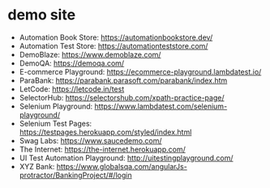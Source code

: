 # demo site

- Automation Book Store: https://automationbookstore.dev/
- Automation Test Store: https://automationteststore.com/
- DemoBlaze: https://www.demoblaze.com/
- DemoQA: https://demoqa.com/
- E-commerce Playground: https://ecommerce-playground.lambdatest.io/
- ParaBank: https://parabank.parasoft.com/parabank/index.htm
- LetCode: https://letcode.in/test
- SelectorHub: https://selectorshub.com/xpath-practice-page/
- Selenium Playground: https://www.lambdatest.com/selenium-playground/
- Selenium Test Pages: https://testpages.herokuapp.com/styled/index.html
- Swag Labs: https://www.saucedemo.com/
- The Internet: https://the-internet.herokuapp.com/
- UI Test Automation Playground: http://uitestingplayground.com/
- XYZ Bank: https://www.globalsqa.com/angularJs-protractor/BankingProject/#/login
